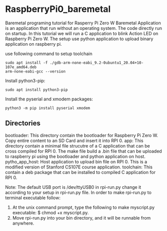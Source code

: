 # RaspberryPi0_baremetal
Baremetal programing tutorial for Rasperry Pi Zero W
Baremetal Application is an application that run without an operating system. The code directly run on startup. In this tutorial we will run a C application to blink Action LED on Raspberry Pi Zero W. The setup use python application to upload binary application on raspberry pi.

use following command to setup toolchain
```console
sudo apt install -f ./gdb-arm-none-eabi_9.2-0ubuntu1_20.04+10-107e_amd64.deb
arm-none-eabi-gcc --version
```

Install python3-pip: 
```console
sudo apt install python3-pip
```

Install the pyserial and xmodem packages: 
```console
python3 -m pip install pyserial xmodem
```

## Directories
bootloader: This directory contain the bootloader for Raspberry Pi Zero W. Copy entire content to an SD Card and insert it into RPI 0.
app: This directory contain a minimal file strucutre of a C application that can be cross compiled for RPI 0. The make file build a .bin file that can be uploaded to raspberry pi using the bootloader and python application on host.
pytho_app_host: Host application to upload bin file on RPI 0. This is a modified version of Stanford CS107E course application.
toolchain: This contain a deb package that can be installed to compiled C application for RPI 0.

Note: The default USB port is /dev/ttyUSB0 in rpi-run.py change it according to your setup in rpi-run.py file.
In order to make rpi-run.py to terminal executable follow:
1. At the unix command prompt, type the following to make myscript.py executable: $ chmod +x myscript.py.
2. Move rpi-run.py into your bin directory, and it will be runnable from anywhere.


